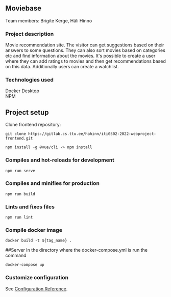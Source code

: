 ## Moviebase
Team members: Brigite Kerge, Häli Hinno
### Project description
Movie recommendation site. The visitor can get suggestions based on their answers to some questions. They can also sort movies based on categories etc and find information about the movies. It's possible to create a user where they can add ratings to movies and then get recommendations based on this data. Additionally users can create a watchlist.
### Technologies used     
Docker Desktop  
NPM
## Project setup
Clone frontend repository:  
```
git clone https://gitlab.cs.ttu.ee/hahinn/iti0302-2022-webproject-frontend.git
```
```
npm install -g @vue/cli -> npm install
```

### Compiles and hot-reloads for development
```
npm run serve
```

### Compiles and minifies for production
```
npm run build
```

### Lints and fixes files
```
npm run lint
```

### Compile docker image
```
docker build -t ${tag_name} .
```
##Server
In the directory where the docker-compose.yml is run the command
```
docker-compose up
```

### Customize configuration
See [Configuration Reference](https://cli.vuejs.org/config/).

